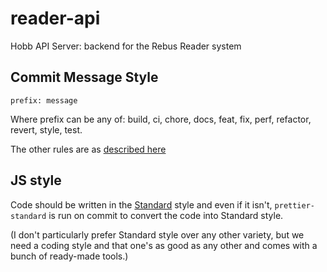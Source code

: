 # reader-api

Hobb API Server: backend for the Rebus Reader system

## Commit Message Style

`prefix: message`

Where prefix can be any of: build, ci, chore, docs, feat, fix, perf, refactor, revert, style, test.

The other rules are as [described here](https://github.com/marionebl/commitlint/tree/master/@commitlint/config-conventional)

## JS style

Code should be written in the [Standard]() style and even if it isn't, `prettier-standard` is run on commit to convert the code into Standard style.

(I don't particularly prefer Standard style over any other variety, but we need a coding style and that one's as good as any other and comes with a bunch of ready-made tools.)
